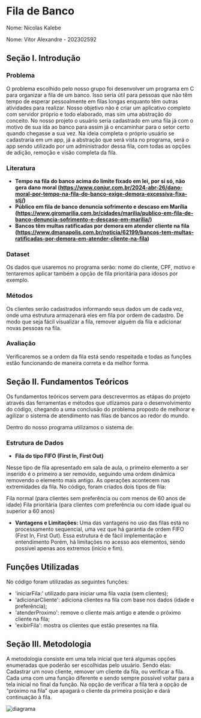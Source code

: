 # Fila de Banco
Nome: Nícolas Kalebe

Nome: Vitor Alexandre - 202302592
## **Seção I. Introdução**

### Problema

O problema escolhido pelo nosso grupo foi desenvolver um programa em C para organizar a fila de um banco. Isso seria útil para pessoas que não têm tempo de esperar pessoalmente em filas longas enquanto têm outras atividades para realizar. Nosso objetivo não é criar um aplicativo completo com servidor próprio e todo elaborado, mas sim uma abstração do conceito. No nosso projeto o usuário seria cadastrado em uma fila já com o motivo de sua ida ao banco para assim já o encaminhar para o setor certo quando chegasse a sua vez. Na ideia completa o próprio usuário se cadastraria em um app, já a abstração que será vista no programa, será o app sendo utilizado por um administrador dessa fila, com todas as opções de adição, remoção e visão completa da fila.

### Literatura

- **Tempo na fila do banco acima do limite fixado em lei, por si só, não gera dano moral (**https://www.conjur.com.br/2024-abr-26/dano-moral-por-tempo-na-fila-do-banco-exige-demora-excessiva-fixa-stj/**)**
- **Público em fila de banco denuncia sofrimento e descaso em Marília (**https://www.giromarilia.com.br/cidades/marilia/publico-em-fila-de-banco-denuncia-sofrimento-e-descaso-em-marilia/**)**
- **Bancos têm multas ratificadas por demora em atender cliente na fila (**https://www.dmanapolis.com.br/noticia/62199/bancos-tem-multas-ratificadas-por-demora-em-atender-cliente-na-fila**)**

### Dataset

Os dados que usaremos no programa serão: nome do cliente, CPF, motivo e tentaremos aplicar também a opção de fila prioritária para idosos por exemplo.

### Métodos

Os clientes serão cadastrados informando seus dados um de cada vez, onde uma estrutura armazenará eles em fila por ordem de cadastro. De modo que seja fácil visualizar a fila, remover alguém da fila e adicionar novas pessoas na fila. 

### Avaliação

Verificaremos se a ordem da fila está sendo respeitada e todas as funções estão funcionando de maneira correta e da melhor forma. 

## **Seção II. Fundamentos Teóricos**

Os fundamentos teóricos servem para descrevermos as etápas do projeto através das ferramentas e métodos que utlizamos para o desenvolvimento do código, chegando a uma conclusão do problema proposto de melhorar e agilizar o sistema de atendimento nas filas de bancos ao redor do mundo.

Dentro do nosso programa utilizamos o sistema de:

### Estrutura de Dados

- **Fila do tipo FIFO (First In, First Out)**

Nesse tipo de fila apresentado em sala de aula, o primeiro elemento a ser inserido é o primeiro a ser removido, seguindo uma ordem dinâmica removendo o elemento mais antigo. As operações acontecem nas extremidades da fila. No código, foram criados dois tipos de fila:

 Fila normal (para clientes sem preferência ou com menos de 60 anos de idade)
 Fila prioritária (para clientes com preferência ou com idade igual ou superior a 60 anos)

- **Vantagens e Limitações:**
  Uma das vantagens no uso das filas está no processamento sequencial, uma vez que há garantia de ordem FIFO (First In, First Out).
  Essa estrutura é de fácil implementação e entendimento
  Porém, há limitações no acesso aos elementos, sendo possível apenas aos extremos (início e fim).

## Funções Utilizadas

No código foram utilizadas as seguintes funções:

- 'iniciarFila:' utilizado para iniciar uma fila vazia (sem clientes);
- 'adicionarCliente': adiciona clientes na fila com base nos dados (idade e preferência);
- 'atenderProximo': remove o cliente mais antigo e atende o próximo cliente na fila;
- 'exibirFila': mostra os clientes que estão presentes na fila.



## **Seção III. Metodologia**

A metodologia consiste em uma tela inicial que terá algumas opções enumeradas que poderão ser escolhidas pelo usuário. Sendo elas: Cadastrar um novo cliente, remover um cliente da fila, ou verificar a fila. Cada uma com uma função diferente e sendo sempre possível voltar para a tela inicial no final da função. Na opção de verificar a fila terá a opção de “próximo na fila” que apagará o cliente da primeira posição e dará continuação à fila.

![diagrama](https://github.com/user-attachments/assets/9459645c-9e8b-4368-9f83-12daf09a9b9e)
